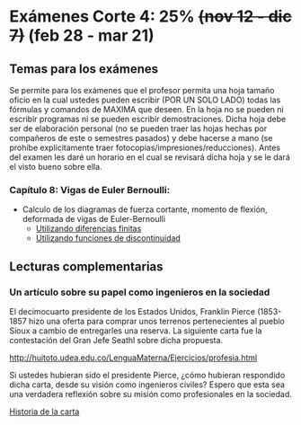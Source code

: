# Exámenes Corte 4: 25% ~~(nov 12 - dic  7)~~ (feb 28 - mar 21)

## Temas para los exámenes

Se permite para los exámenes que el profesor permita una hoja tamaño oficio en la cual ustedes pueden escribir (POR UN SOLO LADO) todas las fórmulas y comandos de MAXIMA que deseen. En la hoja no se pueden ni escribir programas ni se pueden escribir demostraciones. Dicha hoja debe ser de elaboración personal (no se pueden traer las hojas hechas por compañeros de este o semestres pasados) y debe hacerse a mano (se prohíbe explícitamente traer fotocopias/impresiones/reducciones). Antes del examen les daré un horario en el cual se revisará dicha hoja y se le dará el visto bueno sobre ella.

### Capítulo 8: Vigas de Euler Bernoulli: 
* Calculo de los diagramas de fuerza cortante, momento de flexión, deformada de vigas de Euler-Bernoulli
  * [Utilizando diferencias finitas](archivos/Examen_4_vigas/Diagramas_Cortante_Momento_Vigas.zip)
  * [Utilizando funciones de discontinuidad](archivos/Examen_4_vigas/vigas_func_discontinuidad.zip)

## Lecturas complementarias
### Un artículo sobre su papel como ingenieros en la sociedad
El decimocuarto presidente de los Estados Unidos, Franklin Pierce (1853-1857 hizo una oferta para comprar unos terrenos pertenecientes al pueblo Sioux a cambio de entregarles una reserva. La siguiente carta fue la contestación del Gran Jefe Seathl sobre dicha propuesta.

<http://huitoto.udea.edu.co/LenguaMaterna/Ejercicios/profesia.html>

Si ustedes hubieran sido el presidente Pierce, ¿cómo hubieran respondido dicha carta, desde su visión como ingenieros civiles? Espero que esta sea una verdadera reflexión sobre su misión como profesionales en la sociedad.

[Historia de la carta](http://www.jmarcano.com/varios/seattle/index.html)
